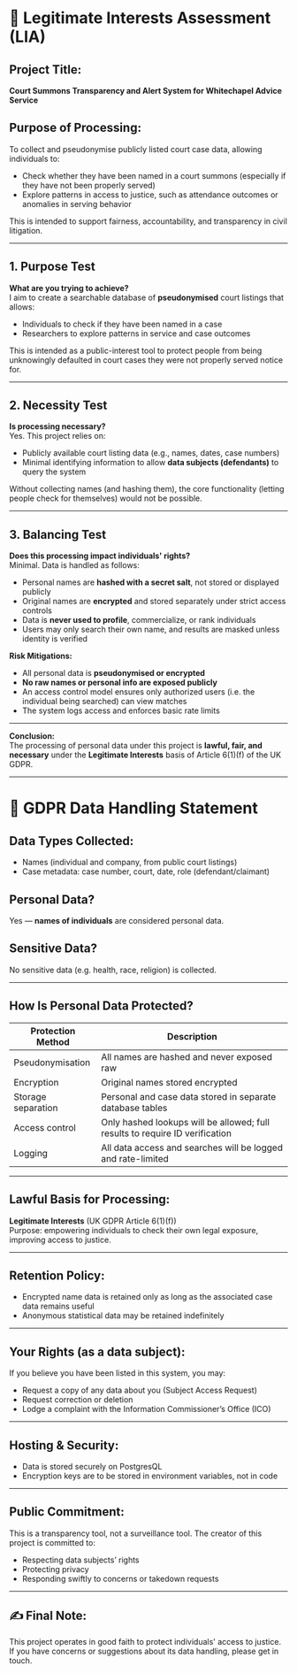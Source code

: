 # 📄 Legitimate Interests Assessment (LIA)

## Project Title:
**Court Summons Transparency and Alert System for Whitechapel Advice Service**

## Purpose of Processing:
To collect and pseudonymise publicly listed court case data, allowing individuals to:
- Check whether they have been named in a court summons (especially if they have not been properly served)
- Explore patterns in access to justice, such as attendance outcomes or anomalies in serving behavior

This is intended to support fairness, accountability, and transparency in civil litigation.

---

## 1. Purpose Test

**What are you trying to achieve?**  
I aim to create a searchable database of **pseudonymised** court listings that allows:
- Individuals to check if they have been named in a case
- Researchers to explore patterns in service and case outcomes

This is intended as a public-interest tool to protect people from being unknowingly defaulted in court cases they were not properly served notice for.

---

## 2. Necessity Test

**Is processing necessary?**  
Yes. This project relies on:
- Publicly available court listing data (e.g., names, dates, case numbers)
- Minimal identifying information to allow **data subjects (defendants)** to query the system

Without collecting names (and hashing them), the core functionality (letting people check for themselves) would not be possible.

---

## 3. Balancing Test

**Does this processing impact individuals' rights?**  
Minimal. Data is handled as follows:
- Personal names are **hashed with a secret salt**, not stored or displayed publicly 
- Original names are **encrypted** and stored separately under strict access controls
- Data is **never used to profile**, commercialize, or rank individuals
- Users may only search their own name, and results are masked unless identity is verified

**Risk Mitigations:**
- All personal data is **pseudonymised or encrypted**
- **No raw names or personal info are exposed publicly**
- An access control model ensures only authorized users (i.e. the individual being searched) can view matches
- The system logs access and enforces basic rate limits

---

**Conclusion:**  
The processing of personal data under this project is **lawful, fair, and necessary** under the **Legitimate Interests** basis of Article 6(1)(f) of the UK GDPR.

---

# 📄 GDPR Data Handling Statement

## Data Types Collected:
- Names (individual and company, from public court listings)
- Case metadata: case number, court, date, role (defendant/claimant)

## Personal Data?
Yes — **names of individuals** are considered personal data.

## Sensitive Data?
No sensitive data (e.g. health, race, religion) is collected.

---

## How Is Personal Data Protected?

| Protection Method     | Description                                                  |
|------------------------|--------------------------------------------------------------|
| Pseudonymisation       | All names are hashed and never exposed raw        |
| Encryption             | Original names stored encrypted  |
| Storage separation     | Personal and case data stored in separate database tables    |
| Access control         | Only hashed lookups will be allowed; full results to require ID verification |
| Logging                | All data access and searches will be logged and rate-limited     |

---

## Lawful Basis for Processing:
**Legitimate Interests** (UK GDPR Article 6(1)(f))  
Purpose: empowering individuals to check their own legal exposure, improving access to justice.

---

## Retention Policy:
- Encrypted name data is retained only as long as the associated case data remains useful
- Anonymous statistical data may be retained indefinitely

---

## Your Rights (as a data subject):
If you believe you have been listed in this system, you may:
- Request a copy of any data about you (Subject Access Request)
- Request correction or deletion
- Lodge a complaint with the Information Commissioner’s Office (ICO)


---

## Hosting & Security:
- Data is stored securely on PostgresQL
- Encryption keys are to be stored in environment variables, not in code

---

## Public Commitment:
This is a transparency tool, not a surveillance tool. The creator of this project is committed to:
- Respecting data subjects’ rights
- Protecting privacy
- Responding swiftly to concerns or takedown requests

---

## ✍️ Final Note:
This project operates in good faith to protect individuals' access to justice. If you have concerns or suggestions about its data handling, please get in touch.
